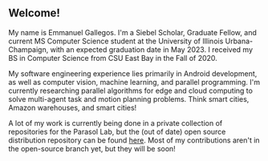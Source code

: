## Welcome!

My name is Emmanuel Gallegos. I'm a Siebel Scholar, Graduate Fellow, and current MS Computer Science student at the University of Illinois Urbana-Champaign, with an expected graduation date in May 2023. I received my BS in Computer Science from CSU East Bay in the Fall of 2020.
 
My software engineering experience lies primarily in Android development, as well as computer vision, machine learning, and parallel programming. I'm currently researching parallel algorithms for edge and cloud computing to solve multi-agent task and motion planning problems. Think smart cities, Amazon warehouses, and smart cities!

A lot of my work is currently being done in a private collection of repositories for the Parasol Lab, but the (out of date) open source distribution repository can be found [here](https://github.com/parasol-ppl/ppl). Most of my contributions aren't in the open-source branch yet, but they will be soon!
